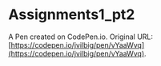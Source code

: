 # Assignments1_pt2

A Pen created on CodePen.io. Original URL: [https://codepen.io/jvilbig/pen/vYaaWvq](https://codepen.io/jvilbig/pen/vYaaWvq).

